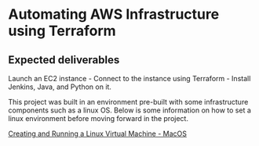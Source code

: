 # Automating AWS Infrastructure using Terraform

## Expected deliverables
Launch an EC2 instance - Connect to the instance using Terraform -  Install Jenkins, Java, and Python on it.

This project was built in an environment pre-built with some infrastructure components such as a linux OS. Below is some information on how to set a linux  environment before moving forward in the project.

[Creating and Running a Linux Virtual Machine - MacOS]([URL](https://developer.apple.com/documentation/virtualization/creating_and_running_a_linux_virtual_machine)https://developer.apple.com/documentation/virtualization/creating_and_running_a_linux_virtual_machine)
 
